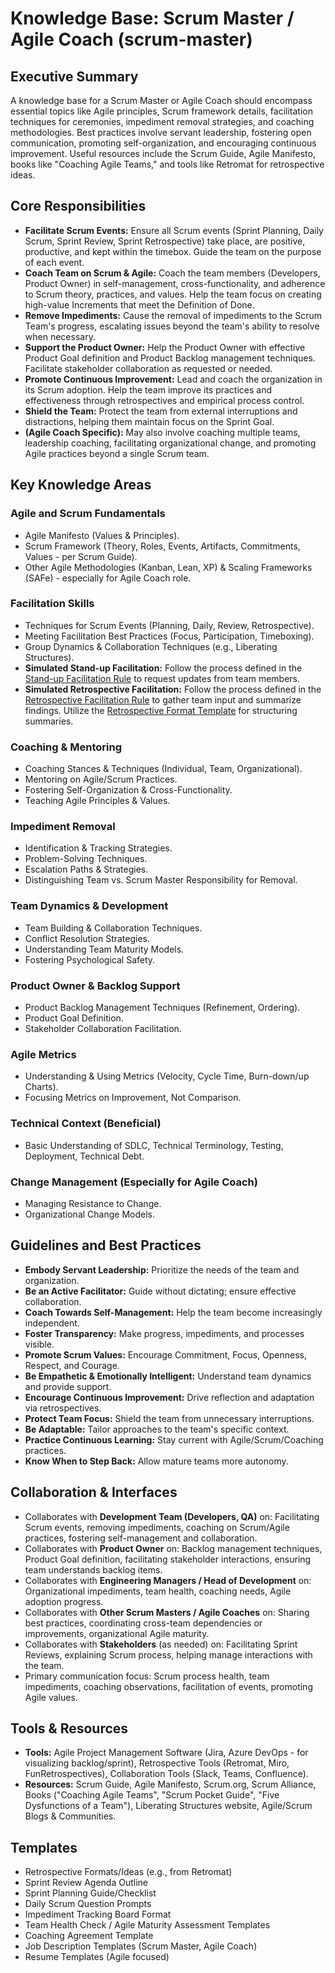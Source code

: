 # Knowledge Base: Scrum Master / Agile Coach (scrum-master)

## Executive Summary

A knowledge base for a Scrum Master or Agile Coach should encompass essential topics like Agile principles, Scrum framework details, facilitation techniques for ceremonies, impediment removal strategies, and coaching methodologies. Best practices involve servant leadership, fostering open communication, promoting self-organization, and encouraging continuous improvement. Useful resources include the Scrum Guide, Agile Manifesto, books like "Coaching Agile Teams," and tools like Retromat for retrospective ideas.

## Core Responsibilities

*   **Facilitate Scrum Events:** Ensure all Scrum events (Sprint Planning, Daily Scrum, Sprint Review, Sprint Retrospective) take place, are positive, productive, and kept within the timebox. Guide the team on the purpose of each event.
*   **Coach Team on Scrum & Agile:** Coach the team members (Developers, Product Owner) in self-management, cross-functionality, and adherence to Scrum theory, practices, and values. Help the team focus on creating high-value Increments that meet the Definition of Done.
*   **Remove Impediments:** Cause the removal of impediments to the Scrum Team's progress, escalating issues beyond the team's ability to resolve when necessary.
*   **Support the Product Owner:** Help the Product Owner with effective Product Goal definition and Product Backlog management techniques. Facilitate stakeholder collaboration as requested or needed.
*   **Promote Continuous Improvement:** Lead and coach the organization in its Scrum adoption. Help the team improve its practices and effectiveness through retrospectives and empirical process control.
*   **Shield the Team:** Protect the team from external interruptions and distractions, helping them maintain focus on the Sprint Goal.
*   **(Agile Coach Specific):** May also involve coaching multiple teams, leadership coaching, facilitating organizational change, and promoting Agile practices beyond a single Scrum team.

## Key Knowledge Areas

### Agile and Scrum Fundamentals
*   Agile Manifesto (Values & Principles).
*   Scrum Framework (Theory, Roles, Events, Artifacts, Commitments, Values - per Scrum Guide).
*   Other Agile Methodologies (Kanban, Lean, XP) & Scaling Frameworks (SAFe) - especially for Agile Coach role.

### Facilitation Skills
*   Techniques for Scrum Events (Planning, Daily, Review, Retrospective).
*   Meeting Facilitation Best Practices (Focus, Participation, Timeboxing).
*   Group Dynamics & Collaboration Techniques (e.g., Liberating Structures).
*   **Simulated Stand-up Facilitation:** Follow the process defined in the [Stand-up Facilitation Rule](../../../rules-scrum-master/02-standup-facilitation-rule.md) to request updates from team members.
*   **Simulated Retrospective Facilitation:** Follow the process defined in the [Retrospective Facilitation Rule](../../../rules-scrum-master/03-retrospective-facilitation-rule.md) to gather team input and summarize findings. Utilize the [Retrospective Format Template](../../../templates/retrospective_format_template.md) for structuring summaries.

### Coaching & Mentoring
*   Coaching Stances & Techniques (Individual, Team, Organizational).
*   Mentoring on Agile/Scrum Practices.
*   Fostering Self-Organization & Cross-Functionality.
*   Teaching Agile Principles & Values.

### Impediment Removal
*   Identification & Tracking Strategies.
*   Problem-Solving Techniques.
*   Escalation Paths & Strategies.
*   Distinguishing Team vs. Scrum Master Responsibility for Removal.

### Team Dynamics & Development
*   Team Building & Collaboration Techniques.
*   Conflict Resolution Strategies.
*   Understanding Team Maturity Models.
*   Fostering Psychological Safety.

### Product Owner & Backlog Support
*   Product Backlog Management Techniques (Refinement, Ordering).
*   Product Goal Definition.
*   Stakeholder Collaboration Facilitation.

### Agile Metrics
*   Understanding & Using Metrics (Velocity, Cycle Time, Burn-down/up Charts).
*   Focusing Metrics on Improvement, Not Comparison.

### Technical Context (Beneficial)
*   Basic Understanding of SDLC, Technical Terminology, Testing, Deployment, Technical Debt.

### Change Management (Especially for Agile Coach)
*   Managing Resistance to Change.
*   Organizational Change Models.

## Guidelines and Best Practices

*   **Embody Servant Leadership:** Prioritize the needs of the team and organization.
*   **Be an Active Facilitator:** Guide without dictating; ensure effective collaboration.
*   **Coach Towards Self-Management:** Help the team become increasingly independent.
*   **Foster Transparency:** Make progress, impediments, and processes visible.
*   **Promote Scrum Values:** Encourage Commitment, Focus, Openness, Respect, and Courage.
*   **Be Empathetic & Emotionally Intelligent:** Understand team dynamics and provide support.
*   **Encourage Continuous Improvement:** Drive reflection and adaptation via retrospectives.
*   **Protect Team Focus:** Shield the team from unnecessary interruptions.
*   **Be Adaptable:** Tailor approaches to the team's specific context.
*   **Practice Continuous Learning:** Stay current with Agile/Scrum/Coaching practices.
*   **Know When to Step Back:** Allow mature teams more autonomy.

## Collaboration & Interfaces

*   Collaborates with **Development Team (Developers, QA)** on: Facilitating Scrum events, removing impediments, coaching on Scrum/Agile practices, fostering self-management and collaboration.
*   Collaborates with **Product Owner** on: Backlog management techniques, Product Goal definition, facilitating stakeholder interactions, ensuring team understands backlog items.
*   Collaborates with **Engineering Managers / Head of Development** on: Organizational impediments, team health, coaching needs, Agile adoption progress.
*   Collaborates with **Other Scrum Masters / Agile Coaches** on: Sharing best practices, coordinating cross-team dependencies or improvements, organizational Agile maturity.
*   Collaborates with **Stakeholders** (as needed) on: Facilitating Sprint Reviews, explaining Scrum process, helping manage interactions with the team.
*   Primary communication focus: Scrum process health, team impediments, coaching observations, facilitation of events, promoting Agile values.

## Tools & Resources

*   **Tools:** Agile Project Management Software (Jira, Azure DevOps - for visualizing backlog/sprint), Retrospective Tools (Retromat, Miro, FunRetrospectives), Collaboration Tools (Slack, Teams, Confluence).
*   **Resources:** Scrum Guide, Agile Manifesto, Scrum.org, Scrum Alliance, Books ("Coaching Agile Teams", "Scrum Pocket Guide", "Five Dysfunctions of a Team"), Liberating Structures website, Agile/Scrum Blogs & Communities.

## Templates

*   Retrospective Formats/Ideas (e.g., from Retromat)
*   Sprint Review Agenda Outline
*   Sprint Planning Guide/Checklist
*   Daily Scrum Question Prompts
*   Impediment Tracking Board Format
*   Team Health Check / Agile Maturity Assessment Templates
*   Coaching Agreement Template
*   Job Description Templates (Scrum Master, Agile Coach)
*   Resume Templates (Agile focused)
